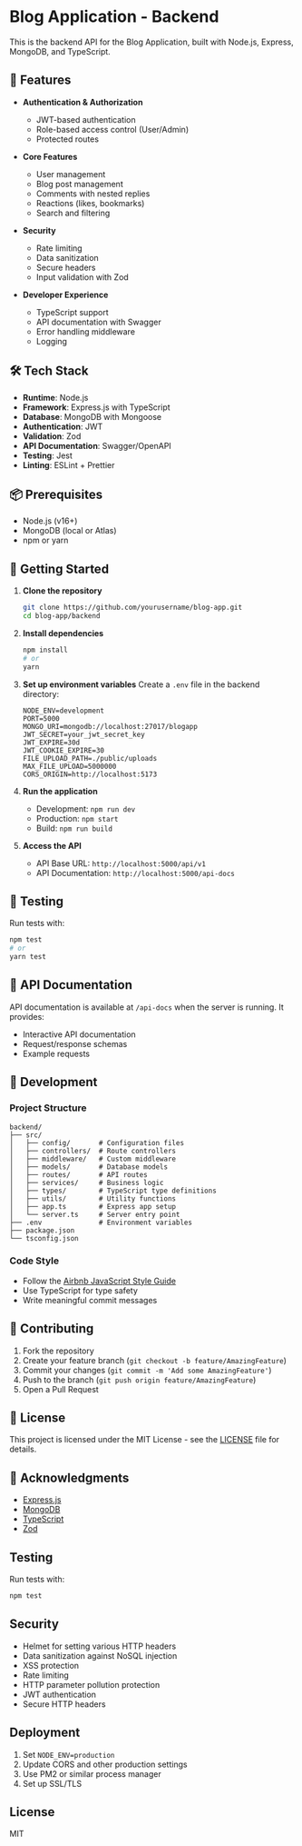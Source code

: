 # Blog Application - Backend

This is the backend API for the Blog Application, built with Node.js, Express, MongoDB, and TypeScript.

## 🚀 Features

- **Authentication & Authorization**
  - JWT-based authentication
  - Role-based access control (User/Admin)
  - Protected routes

- **Core Features**
  - User management
  - Blog post management
  - Comments with nested replies
  - Reactions (likes, bookmarks)
  - Search and filtering

- **Security**
  - Rate limiting
  - Data sanitization
  - Secure headers
  - Input validation with Zod

- **Developer Experience**
  - TypeScript support
  - API documentation with Swagger
  - Error handling middleware
  - Logging

## 🛠 Tech Stack

- **Runtime**: Node.js
- **Framework**: Express.js with TypeScript
- **Database**: MongoDB with Mongoose
- **Authentication**: JWT
- **Validation**: Zod
- **API Documentation**: Swagger/OpenAPI
- **Testing**: Jest
- **Linting**: ESLint + Prettier

## 📦 Prerequisites

- Node.js (v16+)
- MongoDB (local or Atlas)
- npm or yarn

## 🚀 Getting Started

1. **Clone the repository**
   ```bash
   git clone https://github.com/yourusername/blog-app.git
   cd blog-app/backend
   ```

2. **Install dependencies**
   ```bash
   npm install
   # or
   yarn
   ```

3. **Set up environment variables**
   Create a `.env` file in the backend directory:
   ```
   NODE_ENV=development
   PORT=5000
   MONGO_URI=mongodb://localhost:27017/blogapp
   JWT_SECRET=your_jwt_secret_key
   JWT_EXPIRE=30d
   JWT_COOKIE_EXPIRE=30
   FILE_UPLOAD_PATH=./public/uploads
   MAX_FILE_UPLOAD=5000000
   CORS_ORIGIN=http://localhost:5173
   ```

4. **Run the application**
   - Development: `npm run dev`
   - Production: `npm start`
   - Build: `npm run build`

5. **Access the API**
   - API Base URL: `http://localhost:5000/api/v1`
   - API Documentation: `http://localhost:5000/api-docs`

## 🧪 Testing

Run tests with:

```bash
npm test
# or
yarn test
```

## 📝 API Documentation

API documentation is available at `/api-docs` when the server is running. It provides:
- Interactive API documentation
- Request/response schemas
- Example requests

## 🔧 Development

### Project Structure

```
backend/
├── src/
│   ├── config/       # Configuration files
│   ├── controllers/  # Route controllers
│   ├── middleware/   # Custom middleware
│   ├── models/       # Database models
│   ├── routes/       # API routes
│   ├── services/     # Business logic
│   ├── types/        # TypeScript type definitions
│   ├── utils/        # Utility functions
│   ├── app.ts        # Express app setup
│   └── server.ts     # Server entry point
├── .env              # Environment variables
├── package.json
└── tsconfig.json
```

### Code Style

- Follow the [Airbnb JavaScript Style Guide](https://github.com/airbnb/javascript)
- Use TypeScript for type safety
- Write meaningful commit messages

## 🤝 Contributing

1. Fork the repository
2. Create your feature branch (`git checkout -b feature/AmazingFeature`)
3. Commit your changes (`git commit -m 'Add some AmazingFeature'`)
4. Push to the branch (`git push origin feature/AmazingFeature`)
5. Open a Pull Request

## 📄 License

This project is licensed under the MIT License - see the [LICENSE](LICENSE) file for details.

## 🙏 Acknowledgments

- [Express.js](https://expressjs.com/)
- [MongoDB](https://www.mongodb.com/)
- [TypeScript](https://www.typescriptlang.org/)
- [Zod](https://zod.dev/)

## Testing

Run tests with:
```bash
npm test
```

## Security

- Helmet for setting various HTTP headers
- Data sanitization against NoSQL injection
- XSS protection
- Rate limiting
- HTTP parameter pollution protection
- JWT authentication
- Secure HTTP headers

## Deployment

1. Set `NODE_ENV=production`
2. Update CORS and other production settings
3. Use PM2 or similar process manager
4. Set up SSL/TLS

## License

MIT
